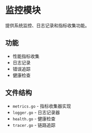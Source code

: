 # 监控模块

提供系统监控、日志记录和指标收集功能。

## 功能

- 性能指标收集
- 日志记录
- 错误追踪
- 健康检查

## 文件结构

- `metrics.go` - 指标收集器实现
- `logger.go` - 日志记录器
- `health.go` - 健康检查
- `tracer.go` - 链路追踪
